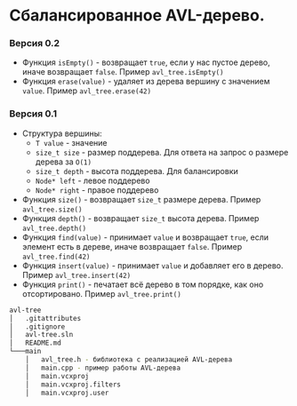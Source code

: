 # Сбалансированное AVL-дерево.

### Версия 0.2
- Функция `isEmpty()` - возвращает `true`, если у нас пустое дерево, иначе возвращает `false`. Пример `avl_tree.isEmpty()`
- Функция `erase(value)` - удаляет из дерева вершину с значением `value`. Пример `avl_tree.erase(42)`

### Версия 0.1
- Структура вершины:
  - `T value` - значение
  - `size_t size` - размер поддерева. Для ответа на запрос о размере дерева за `O(1)`
  - `size_t depth` - высота поддерева. Для балансировки
  - `Node* left` - левое поддерево
  - `Node* right` - правое поддерево
- Функция `size()` - возвращает `size_t` размере дерева. Пример `avl_tree.size()`
- Функция `depth()` - возвращает `size_t` высота дерева. Пример `avl_tree.depth()`
- Функция `find(value)` - принимает `value` и возвращает `true`, если элемент есть в дереве, иначе возвращает `false`. Пример `avl_tree.find(42)`
- Функция `insert(value)` - принимает `value` и добавляет его в дерево. Пример `avl_tree.insert(42)`
- Функция `print()` - печатает всё дерево в том порядке, как оно отсортировано. Пример `avl_tree.print()`

```bash
avl-tree
│   .gitattributes
│   .gitignore
│   avl-tree.sln
│   README.md
└───main
    │   avl_tree.h - библиотека с реализацией AVL-дерева
    │   main.cpp - пример работы AVL-дерева
    │   main.vcxproj
    │   main.vcxproj.filters
    │   main.vcxproj.user
```

